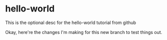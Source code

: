 # hello-world
This is the optional desc for the hello-world tutorial from github

Okay, here're the changes I'm making for this new branch to test things out.
